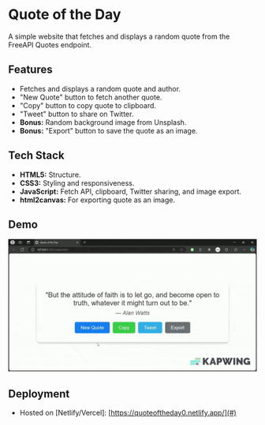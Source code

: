 # Quote of the Day

A simple website that fetches and displays a random quote from the FreeAPI Quotes endpoint.

## Features

- Fetches and displays a random quote and author.
- "New Quote" button to fetch another quote.
- "Copy" button to copy quote to clipboard.
- "Tweet" button to share on Twitter.
- **Bonus:** Random background image from Unsplash.
- **Bonus:** "Export" button to save the quote as an image.

## Tech Stack

- **HTML5:** Structure.
- **CSS3:** Styling and responsiveness.
- **JavaScript:** Fetch API, clipboard, Twitter sharing, and image export.
- **html2canvas:** For exporting quote as an image.

## Demo

![Quote of the Day](Demo/Quote_of_the_Day_Personal_Microsoft_Edge_2025_03_20_17_04_07_V1.gif)

## Deployment

- Hosted on [Netlify/Vercel]: [https://quoteoftheday0.netlify.app/](#)
